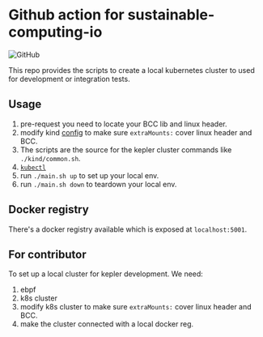 # Github action for sustainable-computing-io

![GitHub](https://img.shields.io/github/license/sustainable-computing-io/local-dev-cluster)

This repo provides the scripts to create a local kubernetes cluster to used for development or integration tests.

## Usage 
1. pre-request
you need to locate your BCC lib and linux header.
2. modify kind [config](./kind/manifests/kind.yml) to make sure `extraMounts:` cover linux header and BCC.
3. The scripts are the source for the kepler cluster commands like `./kind/common.sh`.
4. [`kubectl`](https://dl.k8s.io/release/v1.25.4)
5. run `./main.sh up` to set up your local env.
6. run `./main.sh down` to teardown your local env.

## Docker registry
There's a docker registry available which is exposed at `localhost:5001`.

## For contributor
To set up a local cluster for kepler development.
We need:
1. ebpf
1. k8s cluster
1. modify k8s cluster to make sure `extraMounts:` cover linux header and BCC.
1. make the cluster connected with a local docker reg.